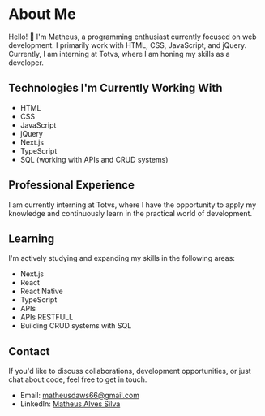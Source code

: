 # About Me

Hello! 👋 I'm Matheus, a programming enthusiast currently focused on web development. I primarily work with HTML, CSS, JavaScript, and jQuery. Currently, I am interning at Totvs, where I am honing my skills as a developer.

## Technologies I'm Currently Working With

- HTML
- CSS
- JavaScript
- jQuery
- Next.js
- TypeScript
- SQL (working with APIs and CRUD systems)

## Professional Experience

I am currently interning at Totvs, where I have the opportunity to apply my knowledge and continuously learn in the practical world of development.

## Learning

I'm actively studying and expanding my skills in the following areas:

- Next.js
- React
- React Native
- TypeScript
- APIs
- APIs RESTFULL
- Building CRUD systems with SQL

## Contact

If you'd like to discuss collaborations, development opportunities, or just chat about code, feel free to get in touch.

- Email: matheusdaws66@gmail.com
- LinkedIn: [Matheus Alves Silva](https://www.linkedin.com/in/matheusalvessil/)
